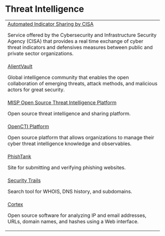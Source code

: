 # Threat Intelligence

<table>
  <tbody>
    <tr>
      <td>
        <a href="https://www.cisa.gov/topics/cyber-threats-and-advisories/information-sharing/automated-indicator-sharing-ais">Automated Indicator Sharing by CISA</a>
        <p>Service offered by the Cybersecurity and Infrastructure Security Agency (CISA) that provides a real time exchange of cyber threat indicators and defensives measures between public and private sector organizations.</p>
      </td>
    </tr>
    <tr>
      <td>
        <a href="https://otx.alienvault.com/">AlientVault</a>
        <p>Global intelligence community that enables the open collaboration of emerging threats, attack methods, and malicious actors for great security.</p>
      </td>      
    </tr>
    <tr>
      <td>
        <a href="https://www.misp-project.org/">MISP Open Source Threat Intelligence Platform</a>
        <p>Open source threat intelligence and sharing platform.</p>
      </td>
    </tr>
    <tr>
      <td>
        <a href="https://github.com/OpenCTI-Platform/opencti">OpenCTI Platform</a>
        <p>Open source platform that allows organizations to manage their cyber threat intelligence knowledge and observables.</p>
      </td>
    </tr>
    <tr>
      <td>
        <a href="https://www.phishtank.com/">PhishTank</a>
        <p>Site for submitting and verifying phishing websites.</p>
      </td>
    </tr>
    <tr>
      <td>
        <a href="https://securitytrails.com/">Security Trails</a>
        <p>Search tool for WHOIS, DNS history, and subdomains.</p>
      </td>
    </tr>
    <tr>
      <td>
        <a href="https://github.com/TheHive-Project/Cortex">Cortex</a>
        <p>Open source software for analyzing IP and email addresses, URLs, domain names, and hashes using a Web interface.</p>
      </td>
    </tr>
  </tbody>
</table>

